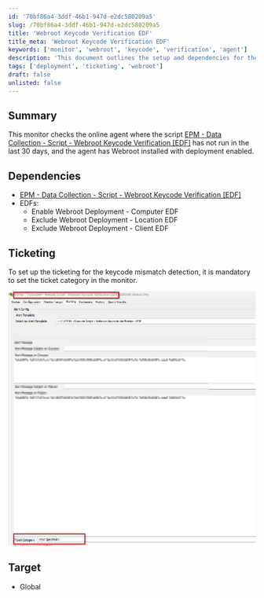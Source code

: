 ```yaml
---
id: '70bf86a4-3ddf-46b1-947d-e2dc580209a5'
slug: /70bf86a4-3ddf-46b1-947d-e2dc580209a5
title: 'Webroot Keycode Verification EDF'
title_meta: 'Webroot Keycode Verification EDF'
keywords: ['monitor', 'webroot', 'keycode', 'verification', 'agent']
description: 'This document outlines the setup and dependencies for the Webroot Keycode Verification Monitor, which checks for online agents that have not run the specified script in the last 30 days, ensuring that Webroot is installed and deployment is enabled.'
tags: ['deployment', 'ticketing', 'webroot']
draft: false
unlisted: false
---
```


## Summary

This monitor checks the online agent where the script [EPM - Data Collection - Script - Webroot Keycode Verification [EDF]](/docs/2e7517b7-3d3c-47b0-a885-bb8293c55263) has not run in the last 30 days, and the agent has Webroot installed with deployment enabled.

## Dependencies

- [EPM - Data Collection - Script - Webroot Keycode Verification [EDF]](/docs/2e7517b7-3d3c-47b0-a885-bb8293c55263)
- EDFs:
  - Enable Webroot Deployment - Computer EDF
  - Exclude Webroot Deployment - Location EDF
  - Exclude Webroot Deployment - Client EDF

## Ticketing

To set up the ticketing for the keycode mismatch detection, it is mandatory to set the ticket category in the monitor.

![Ticketing Setup](../../../static/img/Webroot-Keycode-Verification-EDF/image_1.png)

## Target

- Global

